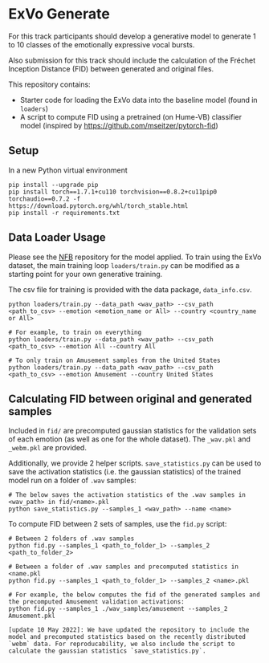 # ExVo Generate
For this track participants should develop a generative model to generate 1 to 10 classes of the emotionally expressive vocal bursts.

Also submission for this track should include the calculation of the Fréchet Inception Distance (FID) between generated and original files. 

This repository contains:
- Starter code for loading the ExVo data into the baseline model (found in `loaders`)
- A script to compute FID using a pretrained (on Hume-VB) classifier model (inspired by https://github.com/mseitzer/pytorch-fid)

## Setup

In a new Python virtual environment
```
pip install --upgrade pip
pip install torch==1.7.1+cu110 torchvision==0.8.2+cu11pip0 torchaudio==0.7.2 -f https://download.pytorch.org/whl/torch_stable.html
pip install -r requirements.txt
```

## Data Loader Usage

Please see the [NFB](https://github.com/nfb-onf/sound-of-laughter) repository for the model applied. To train using the ExVo dataset, the main training loop `loaders/train.py` can be modified as a starting point for your own generative training.

The csv file for training is provided with the data package, `data_info.csv`.

```
python loaders/train.py --data_path <wav_path> --csv_path <path_to_csv> --emotion <emotion_name or All> --country <country_name or All>

# For example, to train on everything
python loaders/train.py --data_path <wav_path> --csv_path <path_to_csv> --emotion All --country All

# To only train on Amusement samples from the United States
python loaders/train.py --data_path <wav_path> --csv_path <path_to_csv> --emotion Amusement --country United States
```

## Calculating FID between original and generated samples
Included in `fid/` are precomputed gaussian statistics for the validation sets of each emotion (as well as one for the whole dataset). The `_wav.pkl` and  `_webm.pkl` are provided. 

Additionally, we provide 2 helper scripts. `save_statistics.py` can be used to save the activation statistics (i.e. the gaussian statistics) of the trained model run on a folder of `.wav` samples:
```
# The below saves the activation statistics of the .wav samples in <wav_path> in fid/<name>.pkl
python save_statistics.py --samples_1 <wav_path> --name <name>
```

To compute FID between 2 sets of samples, use the `fid.py` script:
```
# Between 2 folders of .wav samples
python fid.py --samples_1 <path_to_folder_1> --samples_2 <path_to_folder_2>

# Between a folder of .wav samples and precomputed statistics in <name.pkl
python fid.py --samples_1 <path_to_folder_1> --samples_2 <name>.pkl

# For example, the below computes the fid of the generated samples and the precomputed Amusement validation activations:
python fid.py --samples_1 ./wav_samples/amusement --samples_2 Amusement.pkl

[update 10 May 2022]: We have updated the repository to include the model and precomputed statistics based on the recently distributed `webm` data. For reproducability, we also include the script to calculate the gaussian statistics `save_statistics.py`. 





